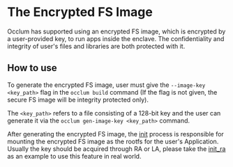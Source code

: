 # The Encrypted FS Image
Occlum has supported using an encrypted FS image, which is encrypted by a user-provided key, to run apps inside the enclave. The confidentiality and integrity of user's files and libraries are both protected with it.

## How to use
To generate the encrypted FS image, user must give the `--image-key <key_path>` flag in the `occlum build` command (If the flag is not given, the secure FS image will be integrity protected only).

The `<key_path>` refers to a file consisting of a 128-bit key and the user can generate it via the `occlum gen-image-key <key_path>` command.

After generating the encrypted FS image, the [init](../tools/init) process is responsible for mounting the encrypted FS image as the rootfs for the user's Application. Usually the key should be acquired through RA or LA, please take the [init_ra](../demos/remote_attestation/init_ra_flow/init_ra) as an example to use this feature in real world.
